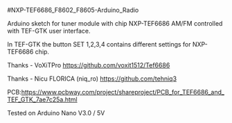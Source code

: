 #NXP-TEF6686_F8602_F8605-Arduino_Radio 

Arduino sketch for tuner module with chip NXP-TEF6686 AM/FM controlled with TEF-GTK user interface.

In TEF-GTK the button SET 1,2,3,4 contains different settings for NXP-TEF6686 chip.

Thanks - VoXiTPro https://github.com/voxit1512/Tef6686

Thanks - Nicu FLORICA (niq_ro) https://github.com/tehniq3 

PCB:https://www.pcbway.com/project/shareproject/PCB_for_TEF6686_and_TEF_GTK_7ae7c25a.html


Tested on Arduino Nano V3.0 / 5V
